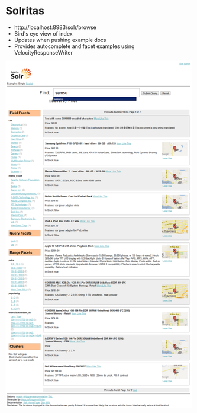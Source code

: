 <!SLIDE smbullets incremental>
# Solritas #
* http://localhost:8983/solr/browse
* Bird's eye view of index
* Updates when pushing example docs
* Provides autocomplete and facet examples using VelocityResponseWriter

<!SLIDE full-screen>
![Solritas](solritas.png)


